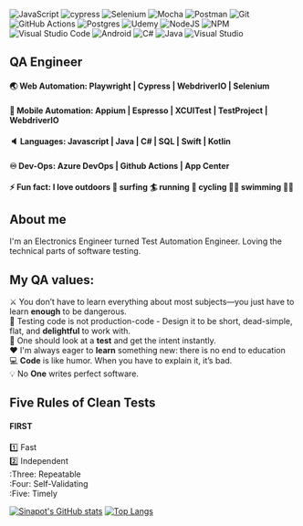 ![JavaScript](https://img.shields.io/badge/javascript-%23323330.svg?style=for-the-badge&logo=javascript&logoColor=%23F7DF1E)
![cypress](https://img.shields.io/badge/-cypress-%23E5E5E5?style=for-the-badge&logo=cypress&logoColor=058a5e)
![Selenium](https://img.shields.io/badge/-selenium-%43B02A?style=for-the-badge&logo=selenium&logoColor=white)
![Mocha](https://img.shields.io/badge/-mocha-%238D6748?style=for-the-badge&logo=mocha&logoColor=white)
![Postman](https://img.shields.io/badge/Postman-FF6C37?style=for-the-badge&logo=postman&logoColor=white)
![Git](https://img.shields.io/badge/git-%23F05033.svg?style=for-the-badge&logo=git&logoColor=white)
![GitHub Actions](https://img.shields.io/badge/github%20actions-%232671E5.svg?style=for-the-badge&logo=githubactions&logoColor=white)
![Postgres](https://img.shields.io/badge/postgres-%23316192.svg?style=for-the-badge&logo=postgresql&logoColor=white)
![Udemy](https://img.shields.io/badge/Udemy-A435F0?style=for-the-badge&logo=Udemy&logoColor=white)
![NodeJS](https://img.shields.io/badge/node.js-6DA55F?style=for-the-badge&logo=node.js&logoColor=white)
![NPM](https://img.shields.io/badge/NPM-%23000000.svg?style=for-the-badge&logo=npm&logoColor=white)
![Visual Studio Code](https://img.shields.io/badge/Visual%20Studio%20Code-0078d7.svg?style=for-the-badge&logo=visual-studio-code&logoColor=white)
![Android](https://img.shields.io/badge/Android-3DDC84?style=for-the-badge&logo=android&logoColor=white)
![C#](https://img.shields.io/badge/c%23-%23239120.svg?style=for-the-badge&logo=c-sharp&logoColor=white)
![Java](https://img.shields.io/badge/java-%23ED8B00.svg?style=for-the-badge&logo=java&logoColor=white)
![Visual Studio](https://img.shields.io/badge/Visual%20Studio-5C2D91.svg?style=for-the-badge&logo=visual-studio&logoColor=white)



## QA Engineer <br/>
#### 🌏 Web Automation: Playwright | Cypress | WebdriverIO | Selenium <br/>
#### 📱 Mobile Automation: Appium | Espresso | XCUITest | TestProject | WebdriverIO <br/>
#### 🔈 Languages: Javascript | Java | C# | SQL | Swift | Kotlin <br/>
#### ♾️ Dev-Ops: Azure DevOps | Github Actions | App Center <br/>
#### ⚡ Fun fact: I love outdoors :palm_tree: surfing :surfer: running :running: cycling :biking_man: swimming :swimming_man:

## About me
I'm an Electronics Engineer turned Test Automation Engineer. Loving the technical parts of software testing.
## My QA values:

:crossed_swords: You don’t have to learn everything about most subjects—you just have to learn **enough** to be dangerous. <br/>
:gem: Testing code is not production-code - Design it to be short, dead-simple, flat, and **delightful** to work with. <br/>
:bookmark: One should look at a **test** and get the intent instantly.<br/>
:hearts:  I'm always eager to **learn** something new: there is no end to education <br/>
:computer:  **Code** is like humor. When you have to explain it, it’s bad.<br/>
:bulb:  No **One** writes perfect software.<br/>


## Five Rules of Clean Tests <br/>
#### FIRST <br/>
1️⃣ Fast <br/>
2️⃣ Independent <br/>
:Three: Repeatable <br/>
:Four: Self-Validating <br/>
:Five: Timely <br/>



[![Sinapot's GitHub stats](https://github-readme-stats.vercel.app/api?username=Sinapot)](https://github.com/anuraghazra/github-readme-stats)
[![Top Langs](https://github-readme-stats.vercel.app/api/top-langs/?username=Sinapot)](https://github.com/anuraghazra/github-readme-stats)
